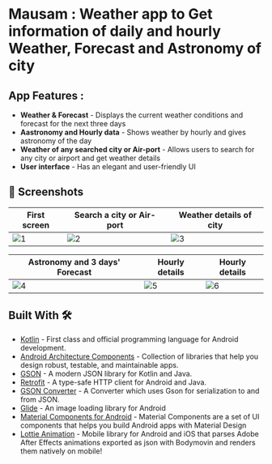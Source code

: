 # Mausam : Weather app to Get information of daily and hourly Weather, Forecast and Astronomy of city

## App Features :
- **Weather & Forecast** - Displays the current weather conditions and forecast for the next three days
- **Aastronomy and Hourly data** - Shows weather by hourly and gives astronomy of the day
- **Weather of any searched city or Air-port** - Allows users to search for any city or airport and get weather details
- **User interface** - Has an elegant and user-friendly UI

## 📸 Screenshots

| First screen | Search a city or Air-port | Weather details of city |
|--|--|--|
|![1](https://user-images.githubusercontent.com/95186825/224480873-608917f7-b9b3-4e82-99b9-3773d5437377.jpg)|![2](https://user-images.githubusercontent.com/95186825/224480875-d14ffa53-246c-4e30-95bf-ba800b085991.jpg)|![3](https://user-images.githubusercontent.com/95186825/224480879-ab88b781-8059-4122-bc04-ff4545e5753e.jpg)


| Astronomy and 3 days' Forecast | Hourly details | Hourly details |
|--|--|--|
|![4](https://user-images.githubusercontent.com/95186825/224480882-c1462d94-1d66-4ee1-b54d-c8a635b5699d.jpg)|![5](https://user-images.githubusercontent.com/95186825/224480886-8297abf3-8f52-4a09-a963-299eefc46bac.jpg)|![6](https://user-images.githubusercontent.com/95186825/224480892-7dd699ae-8817-4b55-af9d-c05a6279927a.jpg)


## Built With 🛠

- [Kotlin](https://kotlinlang.org/) - First class and official programming language for Android development.
- [Android Architecture Components](https://developer.android.com/topic/libraries/architecture) - Collection of libraries that help you design robust, testable, and maintainable apps.
- [GSON](https://github.com/google/gson) - A modern JSON library for Kotlin and Java.
- [Retrofit](https://square.github.io/retrofit/) - A type-safe HTTP client for Android and Java.
- [GSON Converter](https://github.com/square/retrofit/tree/master/retrofit-converters/gson) - A Converter which uses Gson for serialization to and from JSON.
- [Glide](https://github.com/bumptech/glide) - An image loading library for Android
- [Material Components for Android](https://github.com/material-components/material-components-android) - Material Components are a set of UI components that helps you build Android apps with Material Design
- [Lottie Animation](https://github.com/airbnb/lottie-android) - Mobile library for Android and iOS that parses Adobe After Effects animations exported as json with Bodymovin and renders them natively on mobile!
